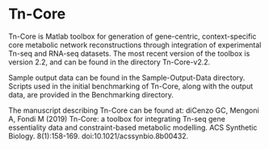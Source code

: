 # Tn-Core

Tn-Core is Matlab toolbox for generation of gene-centric, context-specific core metabolic network reconstructions through integration of experimental Tn-seq and RNA-seq datasets. The most recent version of the toolbox is version 2.2, and can be found in the directory Tn-Core-v2.2.

Sample output data can be found in the Sample-Output-Data directory. Scripts used in the initial benchmarking of Tn-Core, along with the output data, are provided in the Benchmarking directory.

The manuscript describing Tn-Core can be found at:
diCenzo GC, Mengoni A, Fondi M (2019) Tn-Core: a toolbox for integrating Tn-seq gene essentiality data and constraint-based metabolic modelling. ACS Synthetic Biology. 8(1):158-169. doi:10.1021/acssynbio.8b00432.
